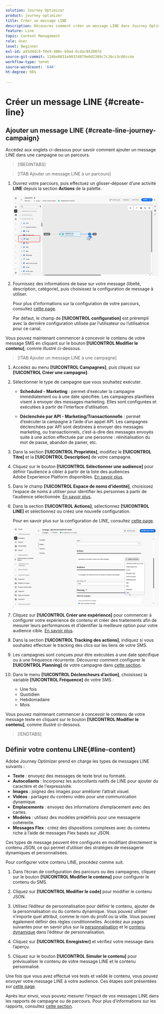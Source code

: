 ```yaml
---
solution: Journey Optimizer
product: journey optimizer
title: Créer un message LINE
description: Découvrez comment créer un message LINE dans Journey Optimizer.
feature: Line
topic: Content Management
role: User
level: Beginner
exl-id: a93d4dc9-f0e9-400c-b9a4-6cdac84390fd
source-git-commit: 12dbe0031e9037d879e0d2309c7c26cc3c00cc4e
workflow-type: tm+mt
source-wordcount: '648'
ht-degree: 86%

---
```


# Créer un message LINE {#create-line}

## Ajouter un message LINE {#create-line-journey-campaign}

Accédez aux onglets ci-dessous pour savoir comment ajouter un message LINE dans une campagne ou un parcours.

>[!BEGINTABS]

>[!TAB Ajouter un message LINE à un parcours]

1. Ouvrez votre parcours, puis effectuez un glisser-déposer d’une activité **LINE** depuis la section **Actions** de la palette.

   ![](assets/jo-line-1.png)

1. Fournissez des informations de base sur votre message (libellé, description, catégorie), puis choisissez la configuration de message à utiliser.

   Pour plus d’informations sur la configuration de votre parcours, consultez [cette page](../building-journeys/journey-gs.md).

   Par défaut, le champ de **[!UICONTROL configuration]** est prérempli avec la dernière configuration utilisée par l’utilisateur ou l’utilisatrice pour ce canal.

Vous pouvez maintenant commencer à concevoir le contenu de votre message SMS en cliquant sur le bouton **[!UICONTROL Modifier le contenu]**, comme illustré ci-dessous.

>[!TAB Ajouter un message LINE à une campagne]

1. Accédez au menu **[!UICONTROL Campagnes]**, puis cliquez sur **[!UICONTROL Créer une campagne]**.

1. Sélectionner le type de campagne que vous souhaitez exécuter.

   * **Scheduled - Marketing** : permet d’exécuter la campagne immédiatement ou à une date spécifiée. Les campagnes planifiées visent à envoyer des messages marketing. Elles sont configurées et exécutées à partir de l’interface d’utilisation.

   * **Déclenchée par API - Marketing/Transactionnelle** : permet d’exécuter la campagne à l’aide d’un appel API. Les campagnes déclenchées par API sont destinées à envoyer des messages marketing, ou transactionnels, c’est-à-dire des messages envoyés suite à une action effectuée par une personne : réinitialisation du mot de passe, abandon de panier, etc.

1. Dans la section **[!UICONTROL Propriétés]**, modifiez le **[!UICONTROL Titre]** et la **[!UICONTROL Description]** de votre campagne.

1. Cliquez sur le bouton **[!UICONTROL Sélectionner une audience]** pour définir l’audience à cibler à partir de la liste des audiences Adobe Experience Platform disponibles. [En savoir plus](../audience/about-audiences.md).

1. Dans le champ **[!UICONTROL Espace de noms d’identité]**, choisissez l’espace de noms à utiliser pour identifier les personnes à partir de l’audience sélectionnée. [En savoir plus](../event/about-creating.md#select-the-namespace).

1. Dans la section **[!UICONTROL Actions]**, sélectionnez **[!UICONTROL LINE]** et sélectionnez ou créez une nouvelle configuration.

   Pour en savoir plus sur la configuration de LINE, consultez [cette page](line-configuration.md).

   ![](assets/campaign-line-1.png)

1. Cliquez sur **[!UICONTROL Créer une expérience]** pour commencer à configurer votre expérience de contenu et créer des traitements afin de mesurer leurs performances et d’identifier la meilleure option pour votre audience cible. [En savoir plus](../content-management/content-experiment.md).

1. Dans la section **[!UICONTROL Tracking des actions]**, indiquez si vous souhaitez effectuer le tracking des clics sur les liens de votre SMS.

1. Les campagnes sont conçues pour être exécutées à une date spécifique ou à une fréquence récurrente. Découvrez comment configurer le **[!UICONTROL Planning]** de votre campagne dans [cette section](../campaigns/create-campaign.md#schedule).

1. Dans le menu **[!UICONTROL Déclencheurs d’action]**, choisissez la variable **[!UICONTROL Fréquence]** de votre SMS :

   * Une fois
   * Quotidien
   * Hebdomadaire
   * Mois

Vous pouvez maintenant commencer à concevoir le contenu de votre message texte en cliquant sur le bouton **[!UICONTROL Modifier le contenu]**, comme illustré ci-dessous.

>[!ENDTABS]

## Définir votre contenu LINE{#line-content}

Adobe Journey Optimizer prend en charge les types de messages LINE suivants :

* **Texte** : envoyez des messages de texte brut ou formaté.
* **Autocollants** : Incorporez les autocollants natifs de LINE pour ajouter du caractère et de l&#39;expressivité.
* **Images** : joignez des images pour améliorer l’attrait visuel.
* **Vidéos** : partagez du contenu vidéo pour une communication dynamique.
* **Emplacements** : envoyez des informations d’emplacement avec des cartes.
* **Modèles** : utilisez des modèles prédéfinis pour une messagerie cohérente.
* **Messages Flex** : créez des dispositions complexes avec du contenu riche à l’aide de messages Flex basés sur JSON.

Ces types de message peuvent être configurés en modifiant directement le contenu JSON, ce qui permet d’utiliser des stratégies de messagerie dynamiques et personnalisées.

Pour configurer votre contenu LINE, procédez comme suit.

1. Dans l’écran de configuration des parcours ou des campagnes, cliquez sur le bouton **[!UICONTROL Modifier le contenu]** pour configurer le contenu du SMS.

1. Cliquez sur **[!UICONTROL Modifier le code]** pour modifier le contenu JSON.

1. Utilisez l’éditeur de personnalisation pour définir le contenu, ajouter de la personnalisation ou du contenu dynamique. Vous pouvez utiliser n’importe quel attribut, comme le nom du profil ou la ville. Vous pouvez également définir des règles conditionnelles. Accédez aux pages suivantes pour en savoir plus sur la [personnalisation](../personalization/personalize.md) et le [contenu dynamique](../personalization/get-started-dynamic-content.md) dans l’éditeur de personnalisation.

1. Cliquez sur **[!UICONTROL Enregistrer]** et vérifiez votre message dans l’aperçu.

1. Cliquez sur le bouton **[!UICONTROL Simuler le contenu]** pour prévisualiser le contenu de votre message LINE et le contenu personnalisé.

Une fois que vous avez effectué vos tests et validé le contenu, vous pouvez envoyer votre message LINE à votre audience. Ces étapes sont présentées sur [cette page](send-line.md).

Après leur envoi, vous pouvez mesurer l’impact de vos messages LINE dans les rapports de campagne ou de parcours. Pour plus d’informations sur les rapports, consultez [cette section](../reports/campaign-global-report-cja.md).
